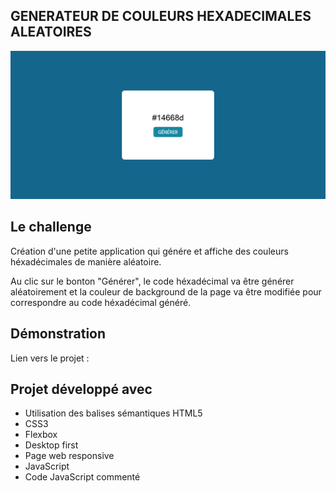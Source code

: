 ## GENERATEUR DE COULEURS HEXADECIMALES ALEATOIRES

![Design preview for the project](./img/preview.png)

## Le challenge

Création d'une petite application qui génére et affiche des couleurs héxadécimales de manière aléatoire.

Au clic sur le bonton "Générer", le code héxadécimal va être générer aléatoirement et la couleur de background de la page va être modifiée pour correspondre au code héxadécimal généré.

## Démonstration

Lien vers le projet :

## Projet développé avec

- Utilisation des balises sémantiques HTML5
- CSS3
- Flexbox
- Desktop first
- Page web responsive
- JavaScript
- Code JavaScript commenté

